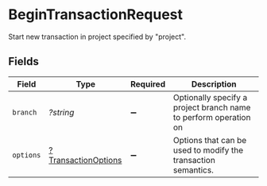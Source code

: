 # BeginTransactionRequest

Start new transaction in project specified by "project".


## Fields

| Field                                                            | Type                                                             | Required                                                         | Description                                                      |
| ---------------------------------------------------------------- | ---------------------------------------------------------------- | ---------------------------------------------------------------- | ---------------------------------------------------------------- |
| `branch`                                                         | *?string*                                                        | :heavy_minus_sign:                                               | Optionally specify a project branch name to perform operation on |
| `options`                                                        | [?TransactionOptions](../../models/shared/TransactionOptions.md) | :heavy_minus_sign:                                               | Options that can be used to modify the transaction semantics.    |